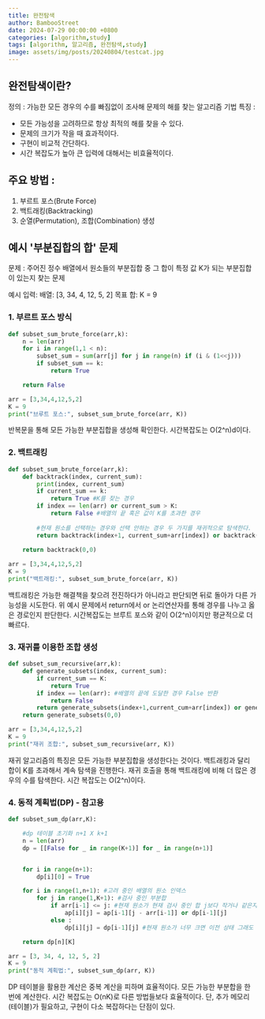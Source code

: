 ```yaml
---
title: 완전탐색
author: BambooStreet
date: 2024-07-29 00:00:00 +0800
categories: [algorithm,study]
tags: [algorithm, 알고리즘, 완전탐색,study]
image: assets/img/posts/20240804/testcat.jpg
---
```


## 완전탐색이란?
정의 : 가능한 모든 경우의 수를 빠짐없이 조사해 문제의 해를 찾는 알고리즘 기법
특징 : 
* 모든 가능성을 고려하므로 항상 최적의 해를 찾을 수 있다.
* 문제의 크기가 작을 때 효과적이다.
* 구현이 비교적 간단하다.
* 시간 복잡도가 높아 큰 입력에 대해서는 비효율적이다.

## 주요 방법 :
1. 부르트 포스(Brute Force)
2. 백트래킹(Backtracking)
3. 순열(Permutation), 조합(Combination) 생성


## 예시 '부분집합의 합' 문제

문제 : 주어진 정수 배열에서 원소들의 부분집합 중 그 합이 특정 값 K가 되는 부분집합이 있는지 찾는 문제

예시 입력:
배열: [3, 34, 4, 12, 5, 2]
목표 합: K = 9


### 1. 부르트 포스 방식

```python
def subset_sum_brute_force(arr,k):
    n = len(arr)
    for i in range(1,1 < n):
        subset_sum = sum(arr[j] for j in range(n) if (i & (1<<j)))
        if subset_sum == k:
            return True

    return False

arr = [3,34,4,12,5,2]
K = 9
print("브루트 포스:", subset_sum_brute_force(arr, K))
```

반복문을 통해 모든 가능한 부분집합을 생성해 확인한다. 
시간복잡도는 O(2^n)d이다.

### 2. 백트래킹


```python
def subset_sum_brute_force(arr,k):
    def backtrack(index, current_sum):
        print(index, current_sum)
        if current_sum == k:
            return True #K를 찾는 경우
        if index == len(arr) or current_sum > K:
            return False #배열의 끝 혹은 값이 K를 초과한 경우
        
        #현재 원소를 선택하는 경우와 선택 안하는 경우 두 가지를 재귀적으로 탐색한다.
        return backtrack(index+1, current_sum+arr[index]) or backtrack(index+1, current_sum)
        
    return backtrack(0,0)

arr = [3,34,4,12,5,2]
K = 9
print("백트래킹:", subset_sum_brute_force(arr, K))
```

백트래킹은 가능한 해결책을 찾으려 전진하다가 아니라고 판단되면 뒤로 돌아가 다른 가능성을 시도한다.
위 예시 문제에서 return에서 or 논리연산자를 통해 경우를 나누고 옳은 경로인지 판단한다.
시간복잡도는 브루트 포스와 같이 O(2^n)이지만 평균적으로 더 빠르다. 

### 3. 재귀를 이용한 조합 생성 

```python
def subset_sum_recursive(arr,k):
    def generate_subsets(index, current_sum):
        if current_sum == K:
            return True
        if index == len(arr): #배열의 끝에 도달한 경우 False 반환
            return False
        return generate_subsets(index+1,current_cum+arr[index]) or generate_subsets(index+1,current_sum)
    return generate_subsets(0,0)

arr = [3,34,4,12,5,2]
K = 9
print("재귀 조합:", subset_sum_recursive(arr, K))
```

재귀 알고리즘의 특징은 모든 가능한 부분집합을 생성한다는 것이다.
백트래킹과 달리 합이 K를 초과해서 계속 탐색을 진행한다.
재귀 호출을 통해 백트래킹에 비해 더 많은 경우의 수를 탐색한다.
시간 복잡도는 O(2^n)이다.


### 4. 동적 계획법(DP) - 참고용 

```python
def subset_sum_dp(arr,K): 

    #dp 테이블 초기화 n+1 X k+1
    n = len(arr)
    dp = [[False for _ in range(K+1)] for _ in range(n+1)]


    for i in range(n+1):
        dp[i][0] = True

    for i in range(1,n+1): #고려 중인 배열의 원소 인덱스
        for j in range(1,K+1): #검사 중인 부분합
            if arr[i-1] <= j: #현재 원소가 현재 검사 중인 합 j보다 작거나 같은지 확인
                ap[i][j] = ap[i-1][j - arr[i-1]] or dp[i-1][j]  
            else :
                dp[i][j] = dp[i-1][j] #현재 원소가 너무 크면 이전 상태 그래도 유지

    return dp[n][K]

arr = [3, 34, 4, 12, 5, 2]
K = 9
print("동적 계획법:", subset_sum_dp(arr, K))
```

DP 테이블을 활용한 계산은 중복 계산을 피하며 효율적이다.
모든 가능한 부분합을 한 번에 계산한다.
시간 복잡도는 O(nK)로 다른 방법들보다 효율적이다.
단, 추가 메모리(테이블)가 필요하고, 구현이 다소 복잡하다는 단점이 있다.
